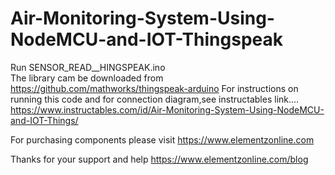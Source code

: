 # Air-Monitoring-System-Using-NodeMCU-and-IOT-Thingspeak
Run SENSOR_READ__HINGSPEAK.ino	
The library cam be downloaded from https://github.com/mathworks/thingspeak-arduino
For instructions on running this code and for connection diagram,see instructables link.... https://www.instructables.com/id/Air-Monitoring-System-Using-NodeMCU-and-IOT-Things/

For purchasing components please visit https://www.elementzonline.com

Thanks for your support and help https://www.elementzonline.com/blog
